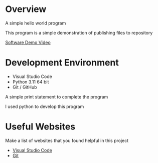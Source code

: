 # Overview

A simple hello world program

This program is a simple demonstration of publishing files to repository

[Software Demo Video](http://youtube.link.goes.here)

# Development Environment

* Visual Studio Code
* Python 3.11 64 bit
* Git / GitHub


A simple print statement to complete the program

I used python to develop this program

# Useful Websites

Make a list of websites that you found helpful in this project
* [Visual Studio Code](https://code.visualstudio.com/)
* [Git](https://git-scm.com/downloads) 